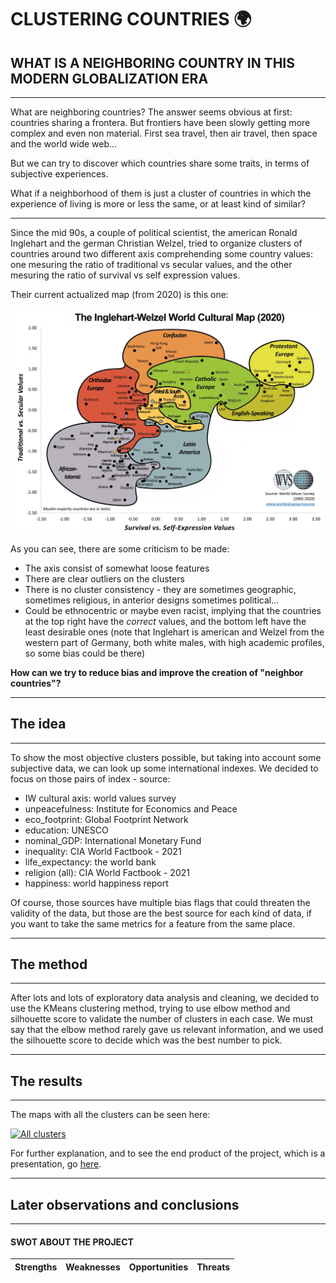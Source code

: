 # CLUSTERING COUNTRIES :earth_africa:
## WHAT IS A NEIGHBORING COUNTRY IN THIS MODERN GLOBALIZATION ERA

***

What are neighboring countries? The answer seems obvious at first: countries sharing a frontera. But frontiers have been slowly getting more complex and even non material. First sea travel, then air travel, then space and the world wide web...

But we can try to discover which countries share some traits, in terms of subjective experiences.

What if a neighborhood of them is just a cluster of countries in which the experience of living is more or less the same, or at least kind of similar?

***

Since the mid 90s, a couple of political scientist, the american Ronald Inglehart and the german Christian Welzel, tried to organize clusters of countries around two different axis comprehending some country values: one mesuring the ratio of traditional vs secular values, and the other mesuring the ratio of survival vs self expression values.

Their current actualized map (from 2020) is this one:

![alt text](https://github.com/JosepTrota/IRONHACK/blob/main/Final%20Project/Inglehart%20-%20Welzel%20cultural%20map.jpg "You discovered the title remainder text. Hooray! You can have a cookie ;)")

As you can see, there are some criticism to be made:
* The axis consist of somewhat loose features
* There are clear outliers on the clusters
* There is no cluster consistency - they are sometimes geographic, sometimes religious, in anterior designs sometimes political...
* Could be ethnocentric or maybe even racist, implying that the countries at the top right have the *correct* values, and the bottom left have the least desirable ones (note that Inglehart is american and Welzel from the western part of Germany, both white males, with high academic profiles, so some bias could be there)

**How can we try to reduce bias and improve the creation of "neighbor countries"?**


***

## The idea

***

To show the most objective clusters possible, but taking into account some subjective data, we can look up some international indexes. We decided to focus on those pairs of index - source:

* IW cultural axis: world values survey
*	unpeacefulness: Institute for Economics and Peace
*	eco_footprint: Global Footprint Network
*	education: UNESCO
*	nominal_GDP: International Monetary Fund
*	inequality: CIA World Factbook - 2021
*	life_expectancy: the world bank
*	religion (all): CIA World Factbook - 2021
*	happiness: world happiness report

Of course, those sources have multiple bias flags that could threaten the validity of the data, but those are the best source for each kind of data, if you want to take the same metrics for a feature from the same place.

***

## The method

***

After lots and lots of exploratory data analysis and cleaning, we decided to use the KMeans clustering method, trying to use elbow method and silhouette score to validate the number of clusters in each case. We must say that the elbow method rarely gave us relevant information, and we used the silhouette score to decide which was the best number to pick.


***

## The results

***

The maps with all the clusters can be seen here:

<div class='tableauPlaceholder' id='viz1647550742432' style='position: relative'><noscript><a href='#'><img alt='All clusters ' src='https:&#47;&#47;public.tableau.com&#47;static&#47;images&#47;Cl&#47;Clusteringcountries&#47;Allclusters&#47;1_rss.png' style='border: none' /></a></noscript><object class='tableauViz'  style='display:none;'><param name='host_url' value='https%3A%2F%2Fpublic.tableau.com%2F' /> <param name='embed_code_version' value='3' /> <param name='site_root' value='' /><param name='name' value='Clusteringcountries&#47;Allclusters' /><param name='tabs' value='no' /><param name='toolbar' value='yes' /><param name='static_image' value='https:&#47;&#47;public.tableau.com&#47;static&#47;images&#47;Cl&#47;Clusteringcountries&#47;Allclusters&#47;1.png' /> <param name='animate_transition' value='yes' /><param name='display_static_image' value='yes' /><param name='display_spinner' value='yes' /><param name='display_overlay' value='yes' /><param name='display_count' value='yes' /><param name='language' value='en-US' /></object></div>                <script type='text/javascript'>                    var divElement = document.getElementById('viz1647550742432');                    var vizElement = divElement.getElementsByTagName('object')[0];                    if ( divElement.offsetWidth > 800 ) { vizElement.style.width='1420px';vizElement.style.minHeight='287px';vizElement.style.maxHeight='987px';vizElement.style.height=(divElement.offsetWidth*0.75)+'px';} else if ( divElement.offsetWidth > 500 ) { vizElement.style.width='1420px';vizElement.style.minHeight='287px';vizElement.style.maxHeight='987px';vizElement.style.height=(divElement.offsetWidth*0.75)+'px';} else { vizElement.style.width='100%';vizElement.style.height='1577px';}                     var scriptElement = document.createElement('script');                    scriptElement.src = 'https://public.tableau.com/javascripts/api/viz_v1.js';                    vizElement.parentNode.insertBefore(scriptElement, vizElement);                </script>

For further explanation, and to see the end product of the project, which is a presentation, go [here](https://slides.com/jostrota/minimal).

***

## Later observations and conclusions

***



#### SWOT ABOUT THE PROJECT

Strengths | Weaknesses | Opportunities | Threats
--- | --- | --- | ---


